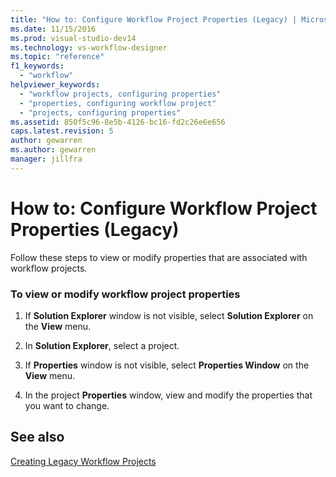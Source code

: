 ```yaml
---
title: "How to: Configure Workflow Project Properties (Legacy) | Microsoft Docs"
ms.date: 11/15/2016
ms.prod: visual-studio-dev14
ms.technology: vs-workflow-designer
ms.topic: "reference"
f1_keywords: 
  - "workflow"
helpviewer_keywords: 
  - "workflow projects, configuring properties"
  - "properties, configuring workflow project"
  - "projects, configuring properties"
ms.assetid: 850f5c96-8e5b-4126-bc16-fd2c26e6e656
caps.latest.revision: 5
author: gewarren
ms.author: gewarren
manager: jillfra
---
```

# How to: Configure Workflow Project Properties (Legacy)
Follow these steps to view or modify properties that are associated with workflow projects.  
  
### To view or modify workflow project properties  
  
1. If **Solution Explorer** window is not visible, select **Solution Explorer** on the **View** menu.  
  
2. In **Solution Explorer**, select a project.  
  
3. If **Properties** window is not visible, select **Properties Window** on the **View** menu.  
  
4. In the project **Properties** window, view and modify the properties that you want to change.  
  
## See also  
 [Creating Legacy Workflow Projects](../workflow-designer/creating-legacy-workflow-projects.md)